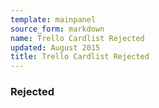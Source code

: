 ```yaml
---
template: mainpanel
source_form: markdown
name: Trello Cardlist Rejected
updated: August 2015
title: Trello Cardlist Rejected
---
```

### Rejected


